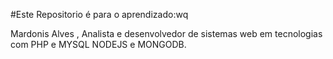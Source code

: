 #Este Repositorio é para o aprendizado:wq

Mardonis Alves , Analista e desenvolvedor de sistemas web em tecnologias com 
PHP e MYSQL NODEJS e MONGODB.

